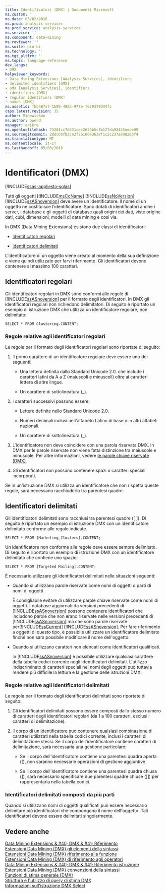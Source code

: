 ```yaml
---
title: Identificatori (DMX) | Documenti Microsoft
ms.custom: ''
ms.date: 03/02/2016
ms.prod: analysis-services
ms.prod_service: analysis-services
ms.service: ''
ms.component: data-mining
ms.reviewer: ''
ms.suite: pro-bi
ms.technology: ''
ms.tgt_pltfrm: ''
ms.topic: language-reference
dev_langs:
- DMX
helpviewer_keywords:
- Data Mining Extensions [Analysis Services], identifiers
- delimited identifiers [DMX]
- DMX [Analysis Services], identifiers
- identifiers [DMX]
- regular identifiers [DMX]
- names [DMX]
ms.assetid: fbb487a7-1b89-482a-977e-f079379d44fc
caps.latest.revision: 35
author: Minewiskan
ms.author: owend
manager: erikre
ms.openlocfilehash: 73201cc7d431cec2626b5cfb127da92445eede99
ms.sourcegitcommit: 2ddc0bfb3ce2f2b160e3638f1c2c237a898263f4
ms.translationtype: MT
ms.contentlocale: it-IT
ms.lasthandoff: 05/03/2018
---
```

# <a name="identifiers-dmx"></a>Identificatori (DMX)
[!INCLUDE[ssas-appliesto-sqlas](../includes/ssas-appliesto-sqlas.md)]

  Tutti gli oggetti [!INCLUDE[msCoName](../includes/msconame-md.md)] [!INCLUDE[ssNoVersion](../includes/ssnoversion-md.md)] [!INCLUDE[ssASnoversion](../includes/ssasnoversion-md.md)] deve avere un identificatore. Il nome di un oggetto ne costituisce l'identificatore. Sono dotati di identificatori anche i server, i database e gli oggetti di database quali origini dei dati, viste origine dati, cubi, dimensioni, modelli di data mining e così via.  
  
 In DMX (Data Mining Extensions) esistono due classi di identificatori:  
  
-   [Identificatori regolari](#RegularIdentifiers)  
  
-   [Identificatori delimitati](#DelimitedIdentifiers)  
  
 L'identificatore di un oggetto viene creato al momento della sua definizione e viene quindi utilizzato per farvi riferimento. Gli identificatori devono contenere al massimo 100 caratteri.  
  
##  <a name="RegularIdentifiers"></a> Identificatori regolari  
 Gli identificatori regolari in DMX sono conformi alle regole di [!INCLUDE[ssASnoversion](../includes/ssasnoversion-md.md)] per il formato degli identificatori. In DMX gli identificatori regolari non richiedono delimitatori. Di seguito è riportato un esempio di istruzione DMX che utilizza un identificatore regolare, non delimitato:  
  
```  
SELECT * FROM Clustering.CONTENT;  
```  
  
### <a name="rules-for-regular-identifiers"></a>Regole relative agli identificatori regolari  
 Le regole per il formato degli identificatori regolari sono riportate di seguito:  
  
1.  Il primo carattere di un identificatore regolare deve essere uno dei seguenti:  
  
    -   Una lettera definita dallo Standard Unicode 2.0. che include i caratteri latini da A a Z (maiuscoli e minuscoli) oltre ai caratteri lettera di altre lingue.  
  
    -   Un carattere di sottolineatura (_).  
  
2.  I caratteri successivi possono essere:  
  
    -   Lettere definite nello Standard Unicode 2.0.  
  
    -   Numeri decimali inclusi nell'alfabeto Latino di base o in altri alfabeti nazionali.  
  
    -   Un carattere di sottolineatura (_).  
  
3.  L'identificatore non deve coincidere con una parola riservata DMX. In DMX per le parole riservate non viene fatta distinzione tra maiuscole e minuscole. Per altre informazioni, vedere [le parole chiave riservate &#40;DMX&#41;](../dmx/reserved-keywords-dmx.md).  
  
4.  Gli identificatori non possono contenere spazi o caratteri speciali incorporati.  
  
 Se in un'istruzione DMX si utilizza un identificatore che non rispetta queste regole, sarà necessario racchiuderlo tra parentesi quadre.  
  
##  <a name="DelimitedIdentifiers"></a> Identificatori delimitati  
 Gli identificatori delimitati sono racchiusi tra parentesi quadre ([ ]).  Di seguito è riportato un esempio di istruzione DMX con un identificatore delimitato conforme alle regole indicate.  
  
```  
SELECT * FROM [Marketing_Clusters].CONTENT;  
```  
  
 Un identificatore non conforme alle regole deve essere sempre delimitato. Di seguito è riportato un esempio di istruzione DMX con un identificatore delimitato che contiene uno spazio:  
  
```  
SELECT * FROM [Targeted Mailing].CONTENT;  
```  
  
 È necessario utilizzare gli identificatori delimitati nelle situazioni seguenti:  
  
-   Quando si utilizzano parole riservate come nomi di oggetti o parti di nomi di oggetti.  
  
     È consigliabile evitare di utilizzare parole chiave riservate come nomi di oggetti. I database aggiornati da versioni precedenti di [!INCLUDE[ssASnoversion](../includes/ssasnoversion-md.md)] possono contenere identificatori che includono parole che non erano riservate nelle versioni precedenti di [!INCLUDE[ssASnoversion](../includes/ssasnoversion-md.md)] ma che sono parole riservate per[!INCLUDE[ssCurrent](../includes/sscurrent-md.md)] [!INCLUDE[ssASnoversion](../includes/ssasnoversion-md.md)]. Per fare riferimento a oggetti di questo tipo, è possibile utilizzare un identificatore delimitato finché non sarà possibile modificare il nome dell'oggetto.  
  
-   Quando si utilizzano caratteri non elencati come identificatori qualificati.  
  
     In [!INCLUDE[ssASnoversion](../includes/ssasnoversion-md.md)] è possibile utilizzare qualsiasi carattere della tabella codici corrente negli identificatori delimitati. L'utilizzo indiscriminato di caratteri speciali nei nomi degli oggetti può tuttavia rendere più difficile la lettura e la gestione delle istruzioni DMX.  
  
### <a name="rules-for-delimited-identifiers"></a>Regole relative agli identificatori delimitati  
 Le regole per il formato degli identificatori delimitati sono riportate di seguito:  
  
1.  Gli identificatori delimitati possono essere composti dallo stesso numero di caratteri degli identificatori regolari (da 1 a 100 caratteri, esclusi i caratteri di delimitazione).  
  
2.  Il corpo di un identificatore può contenere qualsiasi combinazione di caratteri utilizzati nella tabella codici corrente, inclusi i caratteri di delimitazione stessi. Se il corpo dell'identificatore contiene caratteri di delimitazione, sarà necessaria una gestione particolare:  
  
    -   Se il corpo dell'identificatore contiene una parentesi quadra aperta ([), non saranno necessarie operazioni di gestione aggiuntive.  
  
    -   Se il corpo dell'identificatore contiene una parentesi quadra chiusa (]), sarà necessario specificare due parentesi quadre chiuse (]]) per rappresentarla nella tabella codici.  
  
### <a name="delimiting-identifiers-with-multiple-parts"></a>Identificatori delimitati composti da più parti  
 Quando si utilizzano nomi di oggetti qualificati può essere necessario delimitare più identificatori che compongono il nome dell'oggetto. Tali identificatori devono essere delimitati singolarmente.  
  
## <a name="see-also"></a>Vedere anche  
 [Data Mining Extensions & #40; DMX & #41; Riferimento](../dmx/data-mining-extensions-dmx-reference.md)   
 [Estensioni Data Mining &#40;DMX&#41; gli elementi della sintassi](../dmx/data-mining-extensions-dmx-syntax-elements.md)   
 [Estensioni Data Mining &#40;DMX&#41; riferimento alla funzione](../dmx/data-mining-extensions-dmx-function-reference.md)   
 [Estensioni Data Mining &#40;DMX&#41; di riferimento agli operatori](../dmx/data-mining-extensions-dmx-operator-reference.md)   
 [Data Mining Extensions & #40; DMX & #41; Riferimento istruzione](../dmx/data-mining-extensions-dmx-statements.md)   
 [Estensioni Data Mining &#40;DMX&#41; convenzioni della sintassi](../dmx/data-mining-extensions-dmx-syntax-conventions.md)   
 [Funzioni di stima generale &#40;DMX&#41;](../dmx/general-prediction-functions-dmx.md)   
 [Struttura e l'utilizzo di query di stima DMX](../dmx/structure-and-usage-of-dmx-prediction-queries.md)   
 [Informazioni sull'istruzione DMX Select](../dmx/understanding-the-dmx-select-statement.md)  
  
  

